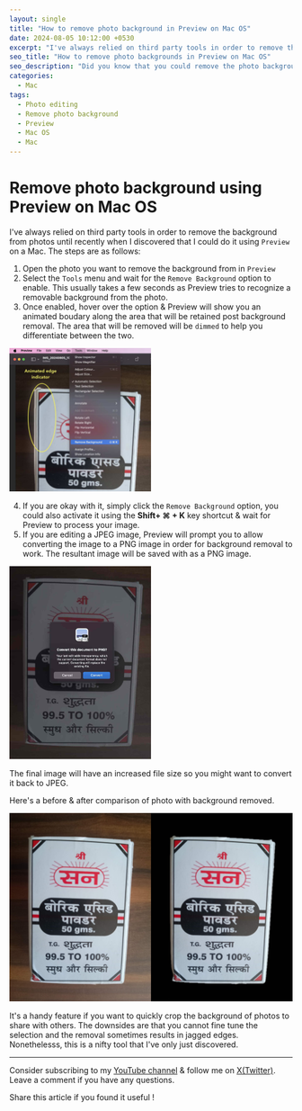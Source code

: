 ```yaml
---
layout: single
title: "How to remove photo background in Preview on Mac OS"
date: 2024-08-05 10:12:00 +0530
excerpt: "I've always relied on third party tools in order to remove the background from photos until recently when I realised that I could do it using `Preview` on a Mac."
seo_title: "How to remove photo backgrounds in Preview on Mac OS"
seo_description: "Did you know that you could remove the photo background from photos using the Preview app on Mac? Let me show you how."
categories:
  - Mac
tags:
  - Photo editing
  - Remove photo background
  - Preview
  - Mac OS
  - Mac
---
```


# Remove photo background using Preview on Mac OS 

I've always relied on third party tools in order to remove the background from photos until recently when I discovered that I could do it using `Preview` on a Mac.
The steps are as follows:
1. Open the photo you want to remove the background from in `Preview`
2. Select the `Tools` menu and wait for the `Remove Background` option to enable. This usually takes a few seconds as Preview tries to recognize a removable background from the photo. 
3. Once enabled, hover over the option & Preview will show you an animated boudary along the area that will be retained post background removal. The area that will be removed will be `dimmed` to help you differentiate between the two.

[<img src="/assets/images/post21/preview-remove-bg-3.jpg" width="50%"/>](/assets/images/post21/preview-remove-bg-3.jpg)

4. If you are okay with it, simply click the `Remove Background` option, you could also activate it using the **Shift+ ⌘ + K** key shortcut & wait for Preview to process your image.
5. If you are editing a JPEG image, Preview will prompt you to allow converting the image to a PNG image in order for background removal to work. The resultant image will be saved with as a PNG image.

[<img src="/assets/images/post21/preview-remove-bg-5.jpg" width="50%"/>](/assets/images/post21/preview-remove-bg-5.jpg)

The final image will have an increased file size so you might want to convert it back to JPEG.

Here's a before & after comparison of photo with background removed.

![image](/assets/images/post21/preview-remove-bg-result.jpg)

It's a handy feature if you want to quickly crop the background of photos to share with others. The downsides are that you cannot fine tune the selection and the removal  sometimes results in jagged edges. Nonethelesss, this is a nifty tool that I've only just discovered.
   

---
Consider subscribing to my [YouTube channel](https://www.youtube.com/@swiftodyssey?sub_confirmation=1) & follow me on [X(Twitter)](https://twitter.com/swift_odyssey). Leave a comment if you have any questions. 

Share this article if you found it useful !

